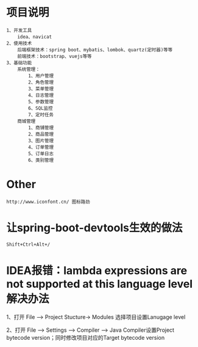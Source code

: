 # 项目说明
    1、开发工具
        idea、navicat
    2、使用技术
        后端框架技术：spring boot、mybatis、lombok、quartz(定时器)等等
        前端技术：bootstrap、vuejs等等
    3、基础功能
        系统管理：
            1、用户管理
            2、角色管理
            3、菜单管理
            4、日志管理  
            5、参数管理
            6、SQL监控
            7、定时任务
        商城管理
            1、商铺管理
            2、商品管理
            3、图片管理
            4、订单管理
            5、订单日志
            6、类别管理
# Other
    http://www.iconfont.cn/ 图标路劲
# 让spring-boot-devtools生效的做法
    Shift+Ctrl+Alt+/
    
# IDEA报错：lambda expressions are not supported at this language level解决办法
 1、打开 File --> Project Stucture-> Modules 选择项目设置Lanugage level
 
 2、打开 File --> Settings --> Compiler --> Java Compiler设置Project bytecode version；同时修改项目对应的Target bytecode version